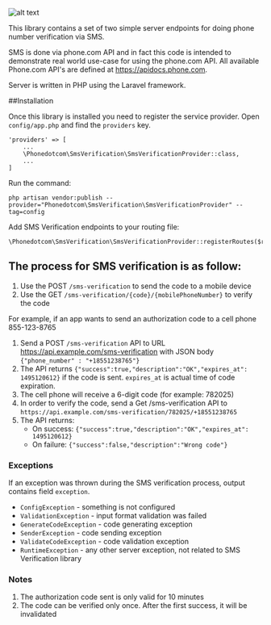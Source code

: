 ![alt text](https://avatars0.githubusercontent.com/u/13040900?v=3&s=100)

This library contains a set of two simple server endpoints for doing phone number verification via SMS.

SMS is done via phone.com API and in fact this code is intended to demonstrate real world use-case for using the phone.com API. All available Phone.com API's are defined at https://apidocs.phone.com.

Server is written in PHP using the Laravel framework.

##Installation

Once this library is installed you need to register the service provider. Open `config/app.php` and find the `providers` key.

```
'providers' => [
    ...
    \Phonedotcom\SmsVerification\SmsVerificationProvider::class,
    ...
]
```

Run the command:

```
php artisan vendor:publish --provider="Phonedotcom\SmsVerification\SmsVerificationProvider" --tag=config
```

Add SMS Verification endpoints to your routing file:

```
\Phonedotcom\SmsVerification\SmsVerificationProvider::registerRoutes($router);
```

## The process for SMS verification is as follow:

1.  Use the POST `/sms-verification` to send the code to a mobile device
2.  Use the GET `/sms-verification/{code}/{mobilePhoneNumber}` to verify the code

For example, if an app wants to send an authorization code to a cell phone 855-123-8765

1.  Send a POST `/sms-verification` API to URL https://api.example.com/sms-verification with JSON body `{"phone_number" : "+18551238765"}`
2.  The API returns `{"success":true,"description":"OK","expires_at": 1495120612}` if the code is sent. `expires_at` is actual time of code expiration.
3.  The cell phone will receive a 6-digit code (for example: 782025)
4.  In order to verify the code, send a Get /sms-verification API to `https://api.example.com/sms-verification/782025/+18551238765`      
5.  The API returns:
    * On success: `{"success":true,"description":"OK","expires_at": 1495120612}`
    * On failure: `{"success":false,"description":"Wrong code"}`

### Exceptions

If an exception was thrown during the SMS verification process, output contains field `exception`.

* `ConfigException` - something is not configured
* `ValidationException` - input format validation was failed
* `GenerateCodeException` - code generating exception
* `SenderException` - code sending exception 
* `ValidateCodeException` - code validation exception
* `RuntimeException` - any other server exception, not related to SMS Verification library

### Notes
1.  The authorization code sent is only valid for 10 minutes
2.  The code can be verified only once.  After the first success, it will be invalidated